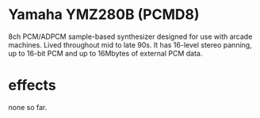 # Yamaha YMZ280B (PCMD8)

8ch PCM/ADPCM sample-based synthesizer designed for use with arcade machines. Lived throughout mid to late 90s. It has 16-level stereo panning, up to 16-bit PCM and up to 16Mbytes of external PCM data.

# effects

none so far.
